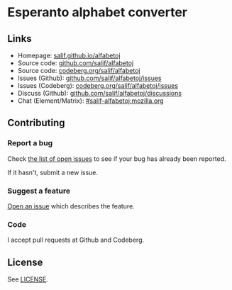 # Esperanto alphabet converter

## Links

* Homepage: [salif.github.io/alfabetoj](https://salif.github.io/alfabetoj/)
* Source code: [github.com/salif/alfabetoj](https://github.com/salif/alfabetoj)
* Source code: [codeberg.org/salif/alfabetoj](https://codeberg.org/salif/alfabetoj)
* Issues (Github): [github.com/salif/alfabetoj/issues](https://github.com/salif/alfabetoj/issues)
* Issues (Codeberg): [codeberg.org/salif/alfabetoj/issues](https://codeberg.org/salif/alfabetoj/issues)
* Discuss (Github): [github.com/salif/alfabetoj/discussions](https://github.com/salif/alfabetoj/discussions)
* Chat (Element/Matrix): [#salif-alfabetoj:mozilla.org](https://matrix.to/#/#salif-alfabetoj:mozilla.org)

## Contributing

### Report a bug

Check [the list of open issues](#links) to see if your bug has already been reported.

If it hasn't, submit a new issue.

### Suggest a feature

[Open an issue](#links) which describes the feature.

### Code

I accept pull requests at Github and Codeberg.

## License

See [LICENSE](./LICENSE).
